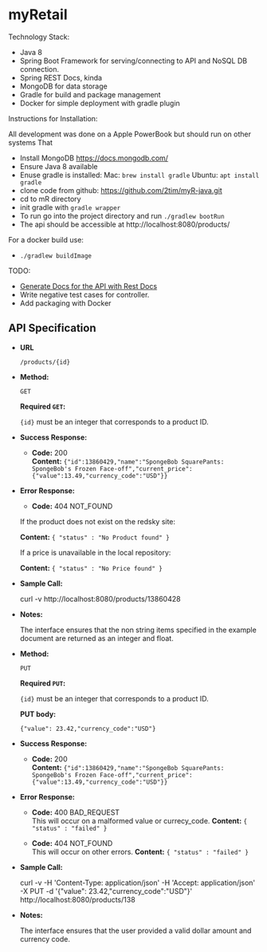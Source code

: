 # myRetail

Technology Stack:

  * Java 8
  * Spring Boot Framework for serving/connecting to API and NoSQL DB connection.
  * Spring REST Docs, kinda
  * MongoDB for data storage
  * Gradle for build and package management
  * Docker for simple deployment with gradle plugin


Instructions for Installation:

All development was done on a Apple PowerBook but should run on other systems That

  * Install MongoDB https://docs.mongodb.com/
  * Ensure Java 8 available
  * Enuse gradle is installed:
    Mac: `brew install gradle`
    Ubuntu: `apt install gradle`
  * clone code from github: https://github.com/2tim/myR-java.git
  * cd to mR directory
  * init gradle with `gradle wrapper`
  * To run go into the project directory and run `./gradlew bootRun`
  * The api should be accessible at http://localhost:8080/products/
  
  For a docker build use:
  * `./gradlew buildImage`

TODO:

  * [Generate Docs for the API with Rest Docs](https://espressoprogrammer.com/spring-rest-docs-example-2/)
  * Write negative test cases for controller.
  * Add packaging with Docker

**API Specification**
----

* **URL**

  `/products/{id}`

* **Method:**


  `GET`


   **Required `GET`:**

   `{id}` must be an integer that corresponds to a product ID.

* **Success Response:**

  * **Code:** 200 <br />
    **Content:** `{"id":13860429,"name":"SpongeBob SquarePants: SpongeBob's Frozen Face-off","current_price":{"value":13.49,"currency_code":"USD"}}`

* **Error Response:**

  * **Code:** 404 NOT_FOUND <br />

  If the product does not exist on the redsky site: <br />

    **Content:** `{ "status" : "No Product found" }` <br />

  If a price is unavailable in the local repository: <br />

    **Content:** `{ "status" : "No Price found" }` <br />

* **Sample Call:**

  curl -v http://localhost:8080/products/13860428

* **Notes:**

  The interface ensures that the non string items specified in the example document are returned as an integer and float.

* **Method:**


  `PUT`


   **Required `PUT`:**

   `{id}` must be an integer that corresponds to a product ID.

   **PUT body:**

   `{"value": 23.42,"currency_code":"USD"}`

* **Success Response:**

  * **Code:** 200 <br />
    **Content:** `{"id":13860429,"name":"SpongeBob SquarePants: SpongeBob's Frozen Face-off","current_price":{"value":13.49,"currency_code":"USD"}}`

* **Error Response:**


  * **Code:** 400 BAD_REQUEST <br />
  This will occur on a malformed value or currecy_code.
    **Content:** `{ "status" : "failed" }`

  * **Code:** 404 NOT_FOUND <br />
  This will occur on other errors.
    **Content:** `{ "status" : "failed" }`


* **Sample Call:**

  curl -v -H 'Content-Type: application/json' -H 'Accept: application/json' -X PUT -d '{"value": 23.42,"currency_code":"USD"}' http://localhost:8080/products/138

* **Notes:**

  The interface ensures that the user provided a valid dollar amount and currency code.
